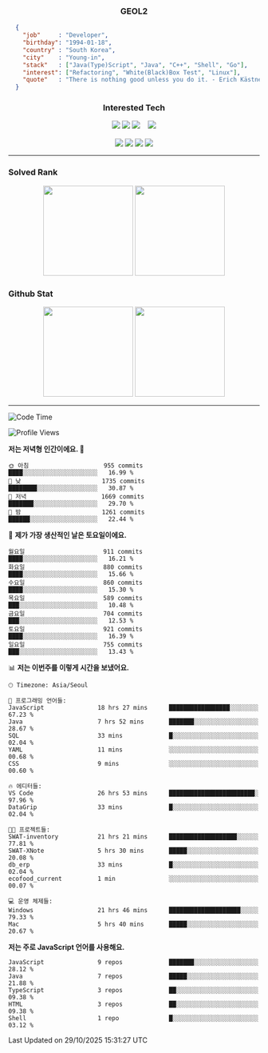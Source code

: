 <div align="center">

  ### GEOL2
</div>

```json
  {
    "job"     : "Developer",
    "birthday": "1994-01-18",
    "country" : "South Korea",
    "city"    : "Young-in",
    "stack"   : ["Java(Type)Script", "Java", "C++", "Shell", "Go"],
    "interest": ["Refactoring", "White(Black)Box Test", "Linux"], 
    "quote"   : "There is nothing good unless you do it. - Erich Kästner"
  }
  ```
  
<div align="center">
  
  ### Interested Tech
  
  <!-- <img src="https://img.shields.io/badge/Laravel-F05340?style=flat-square&logo=Laravel&logoColor=white"> -->
  <img src="https://img.shields.io/badge/SpringBoot-6DB33F?style=flat-square&logo=SpringBoot&logoColor=white">
  <!-- <img src="https://img.shields.io/badge/-NestJs-ea2845?style=flat-square&logo=nestjs&logoColor=white"> -->
  <!-- <img src="https://img.shields.io/badge/Express-000000?style=flat-square&logo=Express&logoColor=white"> -->
  <!-- <img src="https://img.shields.io/badge/Three.js-000000?style=flat-square&logo=Three.js&logoColor=white"> -->
  <img src="https://img.shields.io/badge/React-61DAFB?style=flat-square&logo=React&logoColor=black">
  <!-- <img src="https://img.shields.io/badge/next.js-000000?style=flat-square&logo=nextdotjs&logoColor=white"> -->
  <img src="https://img.shields.io/badge/OpenAI-%23412991?style=flat-square&logo=openai&logoColor=white">
  &nbsp;&nbsp;
  <!-- <br><br> -->
  
  <img src="https://img.shields.io/badge/junit-%23E33332?style=flat-square&logo=junit5&logoColor=white">
  <!-- <img src="https://img.shields.io/badge/Jest-323330?style=flat-square&logo=Jest&logoColor=white"> -->
  <br><br>
  
  <img src="https://img.shields.io/badge/Java-ED8B00?style=flat-square&logo=openjdk&logoColor=white">
  <img src="https://img.shields.io/badge/JavaScript-F7DF1E?style=flat-square&logo=JavaScript&logoColor=black">
  <img src="https://img.shields.io/badge/TypeScript-007acc?style=flat-square&logo=TypeScript&logoColor=black">
  <img src="https://img.shields.io/badge/Go-00ADD8?logo=Go&logoColor=white&style=flat-square">
  <!-- <img src="https://img.shields.io/badge/MySQL-4479A1?style=flat-square&logo=mysql&logoColor=white"><br> -->

</div>

------------

  ### Solved Rank
  
  <div align="center">
    <img height="180em" src="https://mazassumnida.wtf/api/v2/generate_badge?boj=geol2">
    <img height="180em" src="https://leetcard.jacoblin.cool/Geol2?theme=light&font=Gugi&border=0&radius=20">
  </div>
  
  ### Github Stat 
  <div align="center">
    <img height="180em" src="https://github-readme-stats-omega-five-90.vercel.app/api/?username=geol2&show_icons=true&theme=dark">
    <img height="180em" src="https://github-readme-stats-omega-five-90.vercel.app/api/top-langs/?username=geol2&show_icons=true&hide=cmake,EJS,css,scss,html,VUE&layout=compact&theme=dark&exclude_repo=raspi-web&count_private=true&langs_count=10">
  </div>
  
------------

  <!--START_SECTION:waka-->
![Code Time](http://img.shields.io/badge/Code%20Time-4%2C542%20hrs%2053%20mins-blue)

![Profile Views](http://img.shields.io/badge/Profile%20Views-0-blue)

**저는 저녁형 인간이에요. 🦉** 

```text
🌞 아침                     955 commits         ████░░░░░░░░░░░░░░░░░░░░░   16.99 % 
🌆 낮　                     1735 commits        ████████░░░░░░░░░░░░░░░░░   30.87 % 
🌃 저녁                     1669 commits        ███████░░░░░░░░░░░░░░░░░░   29.70 % 
🌙 밤　                     1261 commits        ██████░░░░░░░░░░░░░░░░░░░   22.44 % 
```
📅 **제가 가장 생산적인 날은 토요일이에요.** 

```text
월요일                      911 commits         ████░░░░░░░░░░░░░░░░░░░░░   16.21 % 
화요일                      880 commits         ████░░░░░░░░░░░░░░░░░░░░░   15.66 % 
수요일                      860 commits         ████░░░░░░░░░░░░░░░░░░░░░   15.30 % 
목요일                      589 commits         ███░░░░░░░░░░░░░░░░░░░░░░   10.48 % 
금요일                      704 commits         ███░░░░░░░░░░░░░░░░░░░░░░   12.53 % 
토요일                      921 commits         ████░░░░░░░░░░░░░░░░░░░░░   16.39 % 
일요일                      755 commits         ███░░░░░░░░░░░░░░░░░░░░░░   13.43 % 
```


📊 **저는 이번주를 이렇게 시간을 보냈어요.** 

```text
🕑︎ Timezone: Asia/Seoul

💬 프로그래밍 언어들: 
JavaScript               18 hrs 27 mins      █████████████████░░░░░░░░   67.23 % 
Java                     7 hrs 52 mins       ███████░░░░░░░░░░░░░░░░░░   28.67 % 
SQL                      33 mins             █░░░░░░░░░░░░░░░░░░░░░░░░   02.04 % 
YAML                     11 mins             ░░░░░░░░░░░░░░░░░░░░░░░░░   00.68 % 
CSS                      9 mins              ░░░░░░░░░░░░░░░░░░░░░░░░░   00.60 % 

🔥 에디터들: 
VS Code                  26 hrs 53 mins      ████████████████████████░   97.96 % 
DataGrip                 33 mins             █░░░░░░░░░░░░░░░░░░░░░░░░   02.04 % 

🐱‍💻 프로젝트들: 
SWAT-inventory           21 hrs 21 mins      ███████████████████░░░░░░   77.81 % 
SWAT-XNote               5 hrs 30 mins       █████░░░░░░░░░░░░░░░░░░░░   20.08 % 
db_erp                   33 mins             █░░░░░░░░░░░░░░░░░░░░░░░░   02.04 % 
ecofood_current          1 min               ░░░░░░░░░░░░░░░░░░░░░░░░░   00.07 % 

💻 운영 체제들: 
Windows                  21 hrs 46 mins      ████████████████████░░░░░   79.33 % 
Mac                      5 hrs 40 mins       █████░░░░░░░░░░░░░░░░░░░░   20.67 % 
```

**저는 주로 JavaScript 언어를 사용해요.** 

```text
JavaScript               9 repos             ███████░░░░░░░░░░░░░░░░░░   28.12 % 
Java                     7 repos             █████░░░░░░░░░░░░░░░░░░░░   21.88 % 
TypeScript               3 repos             ██░░░░░░░░░░░░░░░░░░░░░░░   09.38 % 
HTML                     3 repos             ██░░░░░░░░░░░░░░░░░░░░░░░   09.38 % 
Shell                    1 repo              █░░░░░░░░░░░░░░░░░░░░░░░░   03.12 % 
```




 Last Updated on 29/10/2025 15:31:27 UTC
<!--END_SECTION:waka-->

<div align="center">
  
  <!-- [![Hits](https://hits.seeyoufarm.com/api/count/incr/badge.svg?url=https%3A%2F%2Fgithub.com%2Fgeol2&count_bg=%2379C83D&title_bg=%23555555&icon=myspace.svg&icon_color=%23E7E7E7&title=hits&edge_flat=false)](https://hits.seeyoufarm.com) -->
  
</div>

<!--
**Geol2/Geol2** is a ✨ _special_ ✨ repository because its `README.md` (this file) appears on your GitHub profile.

Here are some ideas to get you started:
- 🔭 I’m currently working on ...
- 🌱 I’m currently learning ...
- 👯 I’m looking to collaborate on ...
- 🤔 I’m looking for help with ...
- 💬 Ask me about ...
- 📫 How to reach me: ...
- 😄 Pronouns: ...
- ⚡ Fun fact: ...
-->
